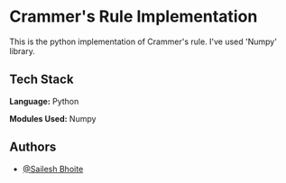 
# Crammer's Rule Implementation

This is the python implementation of Crammer's rule. I've used 'Numpy' library.
## Tech Stack

**Language:** Python

**Modules Used:** Numpy
## Authors

- [@Sailesh Bhoite](https://github.com/Sailesh-Bhoite)

